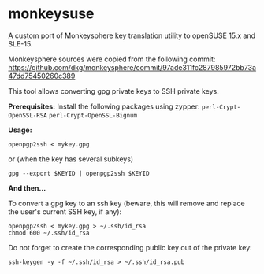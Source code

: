 # monkeysuse
A custom port of Monkeysphere key translation utility to openSUSE 15.x and SLE-15.

Monkeysphere sources were copied from the following commit:
https://github.com/dkg/monkeysphere/commit/97ade311fc287985972bb73a47dd75450260c389

This tool allows converting gpg private keys to SSH private keys.

**Prerequisites:**
Install the following packages using zypper:
```perl-Crypt-OpenSSL-RSA```
```perl-Crypt-OpenSSL-Bignum```

**Usage:**

```openpgp2ssh < mykey.gpg```

or (when the key has several subkeys)

```gpg --export $KEYID | openpgp2ssh $KEYID```

**And then...**

To convert a gpg key to an ssh key (beware, this will remove and replace the user's current SSH key, if any):
```
openpgp2ssh < mykey.gpg > ~/.ssh/id_rsa
chmod 600 ~/.ssh/id_rsa
```
Do not forget to create the corresponding public key out of the private key:
```
ssh-keygen -y -f ~/.ssh/id_rsa > ~/.ssh/id_rsa.pub
```

